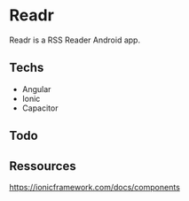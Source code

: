 # Readr
Readr is a RSS Reader Android app.

## Techs
- Angular
- Ionic
- Capacitor

## Todo

## Ressources
https://ionicframework.com/docs/components

